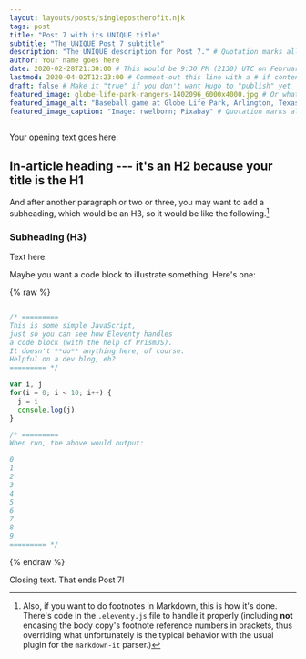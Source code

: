```yaml
---
layout: layouts/posts/singlepostherofit.njk
tags: post
title: "Post 7 with its UNIQUE title"
subtitle: "The UNIQUE Post 7 subtitle"
description: "The UNIQUE description for Post 7." # Quotation marks allow colons, semicolons, etc.
author: Your name goes here
date: 2020-02-28T21:30:00 # This would be 9:30 PM (2130) UTC on February 28, 2020
lastmod: 2020-04-02T12:23:00 # Comment-out this line with a # if content is unchanged
draft: false # Make it "true" if you don't want Hugo to "publish" yet
featured_image: globe-life-park-rangers-1402096_6000x4000.jpg # Or whatever image you want to use
featured_image_alt: "Baseball game at Globe Life Park, Arlington, Texas" # Always include an ALT tag for accessibility --  Quotation marks allow colons, semicolons, etc.
featured_image_caption: "Image: rwelborn; Pixabay" # Quotation marks allow colons, semicolons, etc.
---
```


Your opening text goes here.

## In-article heading --- it's an H2 because your title is the H1

And after another paragraph or two or three, you may want to add a subheading, which would be an H3, so it would be like the following.[^fnExample]

[^fnExample]: Also, if you want to do footnotes in Markdown, this is how it's done. There's code in the `.eleventy.js` file to handle it properly (including **not** encasing the body copy's footnote reference numbers in brackets, thus overriding what unfortunately is the typical behavior with the usual plugin for the `markdown-it` parser.)

### Subheading (H3)

Text here.

Maybe you want a code block to illustrate something. Here's one:

{% raw %}
```js

/* =========
This is some simple JavaScript, 
just so you can see how Eleventy handles 
a code block (with the help of PrismJS).
It doesn't **do** anything here, of course.
Helpful on a dev blog, eh?
========= */

var i, j
for(i = 0; i < 10; i++) {
  j = i
  console.log(j)
}

/* ========= 
When run, the above would output:

0
1
2
3
4
5
6
7
8
9
========= */

```
{% endraw %}

Closing text. That ends Post 7!